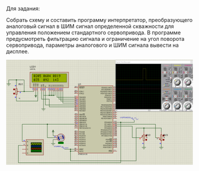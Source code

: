 Для задания:

Собрать схему и составить программу интерпретатор,
преобразующего аналоговый сигнал в ШИМ сигнал
определенной скважности для управления положением
стандартного сервопривода. В программе предусмотреть
фильтрацию сигнала и ограничение на угол поворота
сервопривода, параметры аналогового и ШИМ сигнала вывести
на дисплее.

![scheme](Scheme.png)
